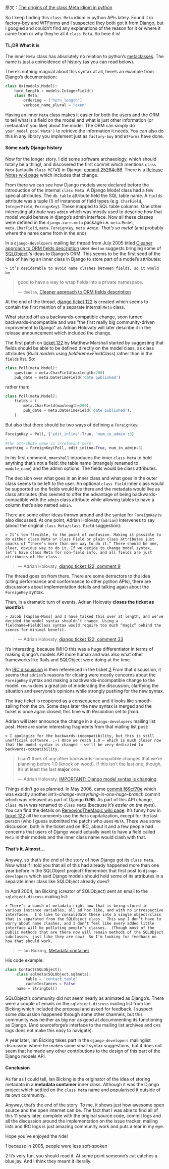 原文：[The origins of the class Meta idiom in python](http://mapleoin.github.io/perma/python-class-meta)


So I keep finding this `class Meta` idiom in python APIs lately. Found it in [factory-boy](http://factoryboy.readthedocs.org/en/latest/index.html) and [WTForms](https://wtforms.readthedocs.org/en/latest/meta.html) and I suspected they both got it from [Django](https://docs.djangoproject.com/en/1.9/topics/db/models/#meta-options), but I googled and couldn’t find any explanations of the reason for it or where it came from or why they’re all it `class Meta`. So here it is!

#### TL;DR What it is

The inner `Meta` class has absolutely no relation to python’s [metaclasses](https://www.python.org/doc/essays/metaclasses/). The name is just a coincidence of history (as you can read below).

There’s nothing magical about this syntax at all, here’s an example from Django’s documentation:
```py
class Ox(models.Model):
    horn_length = models.IntegerField()
    class Meta:
        ordering = ["horn_length"]
        verbose_name_plural = "oxen"
```

Having an inner `Meta` class makes it easier for both the users and the ORM to tell what is a field on the model and what is just other information (or metadata if you like) about the model. The ORM can simply do `your_model.pop('Meta')` to retrieve the information it needs. You can also do this in any library you implement just as `factory-boy` and `WTForms` have done.

#### Some early Django history

Now for the longer story. I did some software archaeology, which should totally be a thing!, and discovered the first commit which mentions `class Meta` (actually `class META`[1](#fnaf4ee8d80aa04674b5bd7d121b1a5a8e)) in Django: [commit 25264c86](https://github.com/django/django/commit/25264c86048d442a4885dfebae94510e2fa0c1e4). There is a [Release Notes wiki page](https://code.djangoproject.com/wiki/ModelSyntaxChangeInstructions) which includes that change.

From there we can see how Django models were declared before the introduction of the internal `class Meta`. A Django Model class had a few special attributes. The `db_table` attribute held the SQL table name. A `fields` attribute was a tuple (!) of instances of field types (e.g. `CharField`, `IntegerField`, `ForeignKey`). These mapped to SQL table columns. One other interesting attribute was `admin` which was mostly used to describe how that model would behave in django’s admin interface. Now all these classes were defined in the `django.core.meta` package i.e. `meta.Model`, `meta.CharField`, `meta.ForeignKey`, `meta.Admin`. _That’s so meta!_ (and probably where the name came from in the end)

In a `django-developers` mailing list thread from July 2005 titled [Cleaner approach to ORM fields description](https://groups.google.com/forum/#%21msg/django-developers/IZdH8K8IbLA/AIJGlt8d3icJ) user `deelan` suggests bringing some of [SQLObject](https://en.wikipedia.org/wiki/SQLObject) ‘s ideas to Django’s ORM. This seems to be the first seed of the idea of having an inner class in Django to store part of a model’s attributes:

    > it’s desiderable to avoid name clashes between fields, so it would be
> 
> good to have a way to wrap fields into a private namespace.
> 
> — `deelan`, [Cleaner approach to ORM fields description](https://groups.google.com/forum/#%21msg/django-developers/IZdH8K8IbLA/AIJGlt8d3icJ)

At the end of the thread, [django ticket 122](https://code.djangoproject.com/ticket/122) is created which seems to contain the first mention of a separate internal `Meta` class.

What started off as a backwards-compatible change, soon turned backwards-incompatible and was "the first really big community-driven improvement to Django" as Adrian Holovaty will later describe it in the release announcement which included the change.

The first patch on [ticket 122](:https://code.djangoproject.com/ticket/122) by Matthew Marshall started by suggesting that fields should be able to be defined directly on the model class, as class attributes (_Build models using fieldname=FieldClass_) rather than in the `fields` list. So:
```py
class Poll(meta.Model):
    question = meta.CharField(maxlength=200)
    pub_date = meta.DateTimeField('date published')
```

rather than:
```py
class Poll(meta.Model):
    fields = (
        meta.CharField(maxlength=200),
        pub_date = meta.DateTimeField('date published'),
    )
```

But also that there should be two ways of defining a `ForeignKey`:
```py
ForeignKey = Poll, {'edit_inline':True, 'num_in_admin':3}
.
#the attribute name is irrelevant here:
anything = ForeignKey(Poll, edit_inline=True, num_in_admin=3)
```

In his first comment, `mmarshall` introduces the inner `class Meta` to hold anything that’s not a field: the table name (strangely renamed to `module_name`) and the admin options. The fields would be class attributes.

The decision over what goes in an inner class and what goes in the outer class seems to be left to the user. An optional `class Field` inner class would be supported so the fields would live there and the metadata would live as class attributes (this seemed to offer the advantage of being backwards-compatible with the `admin` class attribute while allowing tables to have a column that’s also named `admin`.

There are some other ideas thrown around and the syntax for `ForeignKey` is also discussed. At one point, Adrian Holovaty (`adrian`) intervenes to say (about the original `class Meta/class Field` suggestion):

    > It’s too flexible, to the point of confusion. Making it possible to do either class Meta or class Field or plain class attributes just smacks of “there’s more than one way to do it.” There should be one, clear, obvious way to do it. If we decide to change model syntax, let’s have class Meta for non-field info, and all fields are just attributes of the class.
> 
> — Adrian Holovaty, [django ticket 122, comment 9](https://code.djangoproject.com/ticket/122#comment%3A9)

The thread goes on from there. There are some detractors to the idea (citing performance and conformance to other python APIs), there are discussions about implementation details and talking again about the `ForeignKey` syntax.

Then, in a dramatic turn of events, Adrian Holovaty **closes the ticket as wontfix!**:

    > Jacob [Kaplan-Moss] and I have talked this over at length, and we’ve decided the model syntax shouldn’t change. Using a fieldname=FieldClass syntax would require too much “magic” behind the scenes for minimal benefit.
> 
> — Adrian Holovaty, [django ticket 122, comment 33](https://code.djangoproject.com/ticket/122#comment%3A33)

It’s interesting, because IMHO this was a huge differentiator in terms of making django’s models API more human and was also what other frameworks like Rails and SQLObject were doing at the time.

An [IRC discussion](https://code.djangoproject.com/attachment/ticket/122/modeldiscuss_cleanedup.txt) is then referenced in the ticket.[2](#fn34b8a5e31ddd4cd4b540e944f5f3f4b7) From that discussion, it seems that `adrian`’s reasons for closing were mostly concerns about the `ForeignKey` syntax and making a backwards-incompatible change to the model. `rmunn` does a great job of moderating the discussion, clarifying the situation and everyone’s opinions while strongly pushing for the new syntax.

The trac ticket is reopened as a consequence and it looks like smooth-sailing from the on. Some days later the new syntax is merged and the ticket is once again closed, this time with _Resolution_ set to _fixed_.

Adrian will later announce the change in a `django-developers` mailing list post. Here are some interesting fragments from that mailing list post:

    > I apologize for the backwards-incompatibility, but this is still unofficial software. ;-) Once we reach 1.0 — which is much closer now that the model syntax is changed — we’ll be very dedicated to backwards-compatibility.
> 
> I can’t think of any other backwards-incompatible changes that we’re planning before 1.0 (knock on wood). If this isn’t the last one, though, it’s at least the last **major** one.
> 
> — Adrian Holovaty, [IMPORTANT: Django model syntax is changing](https://groups.google.com/d/msg/django-developers/z_eGMWTJBqk/Fa3xur7J0jwJ)

Things didn’t go as planned. In May 2006, came [commit f69cf70e](https://github.com/django/django/commit/f69cf70ed813a8cd7e1f963a14ae39103e8d5265) which was exactly another _let’s-change-everything-in-one-huge-branch_ commit which was released as part of Django **0.95**. As part of this API change, `class META` was renamed to `class Meta` (because it’s _easier on the eyes_). You can find the details on [RemovingTheMagic wiki page](https://code.djangoproject.com/wiki/RemovingTheMagic). It’s funny how in [ticket 122](https://code.djangoproject.com/ticket/122) all the comments use the `Meta` capitalization, except for the last person (who I guess submitted the patch) who uses `META`. There was some discussion, both in the ticket and on IRC, about it and a few people had concerns that users of Django would actually want to have a field called `Meta` in their models and the inner class name would clash with that.

#### That’s it. Almost…

Anyway, so that’s the end of the story of how Django got its `class Meta`. Now what if I told you that all of this had already happened more than one year before in the SQLObject project? Remember that first post to `django-developers` which said Django models should hold some of its attributes in a separate inner class like SQLObject already does?

In April 2004, Ian Bicking (creator of SQLObject) sent an email to the `sqlobject-discuss` mailing list:

    > There’s a bunch of metadata right now that is being stored in various instance variables, all ad hoc like, and with no introspective interfaces.  I’d like to consolidate these into a single object/class that is separated from the SQLObject class.  This way I don’t have to worry about name clashes, and I don’t feel like every added little interface will be polluting people’s classes.  (Though most of the public methods that are there now will remain methods of the SQLObject subclasses, just like they are now)  So I’m looking for feedback on how that should work.
> 
> — Ian Bicking, [Metadata container](https://sourceforge.net/p/sqlobject/mailman/message/7522562/)

His code example:
```py
class Contact(SQLObject):
     class sqlmeta(SQLObject.sqlmeta):
         table = 'contact_table'
         cacheInstances = False
     name = StringCol()
```

SQLObject’s community did not seem nearly as animated as Django’s. There were a couple of emails on the `sqlobject-discuss` mailing list from Ian Bicking which included the proposal and asked for feedback. I suspect some discussion happened through some other channels, but this community was neither as big nor as good at docummenting its functioning as Django. (And sourceforge’s interface to the mailing list archives and cvs logs does not make this easy to navigate).

A year later, Ian Bicking takes part in the `django-developers` mailinglist discussion where he makes some small syntax suggestions, but it does not seem that he made any other contributions to the design of this part of the Django models API.

#### Conclusion

As far as I could tell, Ian Bicking is the originator of the idea of storing metadata in a **metadata container** inner class. Although it was the Django project which settled on the `class Meta` name and popularised it outside of its own community.

Anyway, that’s the end of the story. To me, it shows just how awesome open source and the open internet can be. The fact that I was able to find all of this 11 years later, complete with the original source code, commit logs and all the discussion around the implementation on the issue tracker, mailing lists and IRC logs is just amazing community work and puts a tear in my eye.

Hope you’ve enjoyed the ride!

1 because in 2005, people were less soft-spoken

2 It’s very fun, you should read it. At some point someone’s cat catches a blue jay. And I think they meant it literally.
